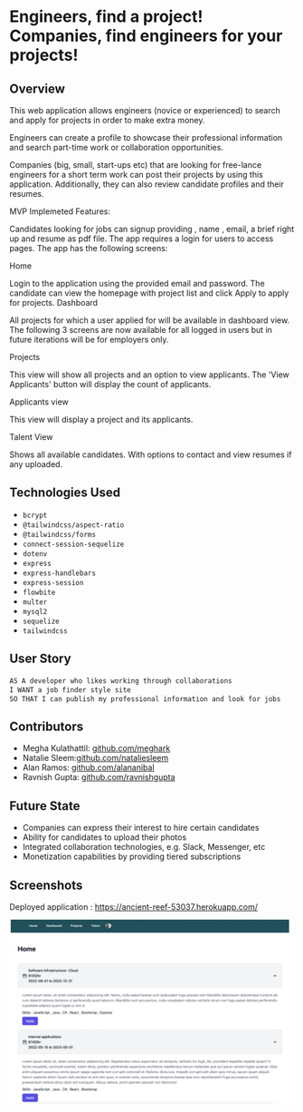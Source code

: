 # Engineers, find a project! Companies, find engineers for your projects!

## Overview
This web application allows engineers (novice or experienced) to search and apply for projects in order to make extra money. <p>
Engineers can create a profile to showcase their professional information and search part-time work or collaboration opportunities. <p>
Companies (big, small, start-ups etc) that are looking for free-lance engineers for a short term work can post their projects by using this application. Additionally, they can also review candidate profiles and their resumes. <p>

<p>MVP Implemeted Features:<p>
Candidates looking for jobs can signup providing , name , email, a brief right up and resume as pdf file. 
The app requires a login for users to access pages.
The app has the following screens:<p>
Home <p>
Login to the application using the provided email and password.
The candidate can view the homepage with project list and click Apply to apply for projects.
Dashboard<p>
All projects for which a user applied for will be available in dashboard view.
The following 3 screens are now available for all logged in users but in future iterations will be for employers only.

Projects<p>
This view will show all projects and an option to view applicants. The 'View Applicants' button will display the count of applicants.

Applicants view<p>
This view will display a project and its applicants.

Talent View<p>
Shows all available candidates. With options to contact and view resumes if any uploaded.

## Technologies Used
- `bcrypt`
- `@tailwindcss/aspect-ratio`
- `@tailwindcss/forms`
- `connect-session-sequelize`
- `dotenv`
- `express`
- `express-handlebars`
- `express-session`
- `flowbite`
- `multer`
- `mysql2`
- `sequelize`
- `tailwindcss`

## User Story
```
AS A developer who likes working through collaborations
I WANT a job finder style site
SO THAT I can publish my professional information and look for jobs
```

## Contributors
- Megha Kulathattil: [github.com/meghark](https://github.com/meghark)
- Natalie Sleem:[github.com/nataliesleem](https://github.com/nataliesleem)
- Alan Ramos: [github.com/alananibal](https://github.com/alananibal)
- Ravnish Gupta: [github.com/ravnishgupta](https://github.com/ravnishgupta)

## Future State
- Companies can express their interest to hire certain candidates
- Ability for candidates to upload their photos
- Integrated collaboration technologies, e.g. Slack, Messenger, etc
- Monetization capabilities by providing tiered subscriptions 

## Screenshots 
Deployed application : 
https://ancient-reef-53037.herokuapp.com/


![Screenshot of the application](./public/images/Tech%20Up%20Work.png)